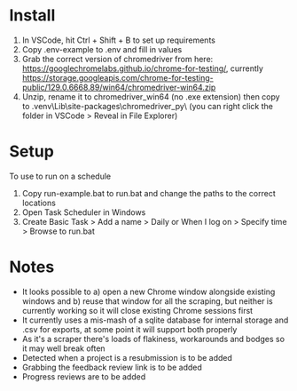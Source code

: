 # Install
1. In VSCode, hit Ctrl + Shift + B to set up requirements
2. Copy .env-example to .env and fill in values
3. Grab the correct version of chromedriver from here: https://googlechromelabs.github.io/chrome-for-testing/, currently https://storage.googleapis.com/chrome-for-testing-public/129.0.6668.89/win64/chromedriver-win64.zip
4. Unzip, rename it to chromedriver_win64 (no .exe extension) then copy to .venv\Lib\site-packages\chromedriver_py\ (you can right click the folder in VSCode > Reveal in File Explorer)

# Setup
To use to run on a schedule
1. Copy run-example.bat to run.bat and change the paths to the correct locations
2. Open Task Scheduler in Windows
3. Create Basic Task > Add a name > Daily or When I log on > Specify time > Browse to run.bat

# Notes
* It looks possible to a) open a new Chrome window alongside existing windows and b) reuse that window for all the scraping, but neither is currently working so it will close existing Chrome sessions first
* It currently uses a mis-mash of a sqlite database for internal storage and .csv for exports, at some point it will support both properly
* As it's a scraper there's loads of flakiness, workarounds and bodges so it may well break often
* Detected when a project is a resubmission is to be added
* Grabbing the feedback review link is to be added
* Progress reviews are to be added